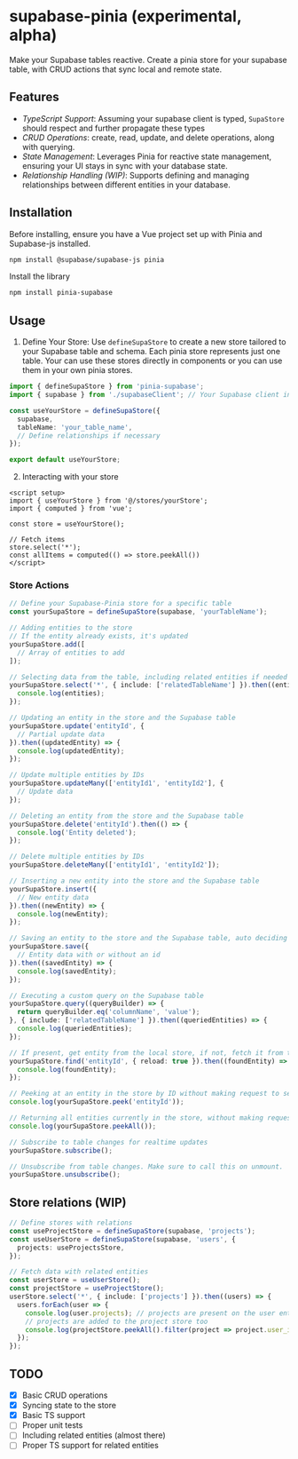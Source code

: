 supabase-pinia (experimental, alpha)
==============================

Make your Supabase tables reactive.
Create a pinia store for your supabase table, with CRUD actions that sync local and remote state. 

Features
--------

-   *TypeScript Support*: Assuming your supabase client is typed, `SupaStore` should respect and further propagate these types
-   *CRUD Operations*: create, read, update, and delete operations, along with querying.
-   *State Management*: Leverages Pinia for reactive state management, ensuring your UI stays in sync with your database state.
-   *Relationship Handling (WIP)*: Supports defining and managing relationships between different entities in your database.

Installation
------------

Before installing, ensure you have a Vue project set up with Pinia and Supabase-js installed.

```bash
npm install @supabase/supabase-js pinia
```

Install the library

```bash
npm install pinia-supabase
```

Usage
-----

1.  Define Your Store: Use `defineSupaStore` to create a new store tailored to your Supabase table and schema. Each pinia store represents just one table. Your can use these stores directly in components or you can use them in your own pinia stores.

```ts
import { defineSupaStore } from 'pinia-supabase';
import { supabase } from './supabaseClient'; // Your Supabase client instance

const useYourStore = defineSupaStore({
  supabase,
  tableName: 'your_table_name',
  // Define relationships if necessary
});

export default useYourStore;
```

2. Interacting with your store

```vue
<script setup>
import { useYourStore } from '@/stores/yourStore';
import { computed } from 'vue';

const store = useYourStore();

// Fetch items
store.select('*');
const allItems = computed(() => store.peekAll())
</script>
```

### Store Actions

```ts
// Define your Supabase-Pinia store for a specific table
const yourSupaStore = defineSupaStore(supabase, 'yourTableName');

// Adding entities to the store
// If the entity already exists, it's updated
yourSupaStore.add([
  // Array of entities to add
]);

// Selecting data from the table, including related entities if needed
yourSupaStore.select('*', { include: ['relatedTableName'] }).then((entities) => {
  console.log(entities);
});

// Updating an entity in the store and the Supabase table
yourSupaStore.update('entityId', {
  // Partial update data
}).then((updatedEntity) => {
  console.log(updatedEntity);
});

// Update multiple entities by IDs
yourSupaStore.updateMany(['entityId1', 'entityId2'], {
  // Update data
});

// Deleting an entity from the store and the Supabase table
yourSupaStore.delete('entityId').then(() => {
  console.log('Entity deleted');
});

// Delete multiple entities by IDs
yourSupaStore.deleteMany(['entityId1', 'entityId2']);

// Inserting a new entity into the store and the Supabase table
yourSupaStore.insert({
  // New entity data
}).then((newEntity) => {
  console.log(newEntity);
});

// Saving an entity to the store and the Supabase table, auto deciding between insert and update
yourSupaStore.save({
  // Entity data with or without an id
}).then((savedEntity) => {
  console.log(savedEntity);
});

// Executing a custom query on the Supabase table
yourSupaStore.query((queryBuilder) => {
  return queryBuilder.eq('columnName', 'value');
}, { include: ['relatedTableName'] }).then((queriedEntities) => {
  console.log(queriedEntities);
});

// If present, get entity from the local store, if not, fetch it from the server. Reload: true means you want to always fetch from the server and get latest data
yourSupaStore.find('entityId', { reload: true }).then((foundEntity) => {
  console.log(foundEntity);
});

// Peeking at an entity in the store by ID without making request to server
console.log(yourSupaStore.peek('entityId'));

// Returning all entities currently in the store, without making request to server
console.log(yourSupaStore.peekAll());

// Subscribe to table changes for realtime updates
yourSupaStore.subscribe();

// Unsubscribe from table changes. Make sure to call this on unmount.
yourSupaStore.unsubscribe();
```

## Store relations (WIP)

```ts
// Define stores with relations
const useProjectStore = defineSupaStore(supabase, 'projects');
const useUserStore = defineSupaStore(supabase, 'users', {
  projects: useProjectsStore,
});

// Fetch data with related entities
const userStore = useUserStore();
const projectStore = useProjectStore();
userStore.select('*', { include: ['projects'] }).then((users) => {
  users.forEach(user => {
    console.log(user.projects); // projects are present on the user entity, but the TS support for this is lacking so far
    // projects are added to the project store too
    console.log(projectStore.peekAll().filter(project => project.user_id === user.id));
  });
});
```

## TODO

- [x] Basic CRUD operations
- [x] Syncing state to the store
- [x] Basic TS support
- [ ] Proper unit tests
- [ ] Including related entities (almost there)
- [ ] Proper TS support for related entities
